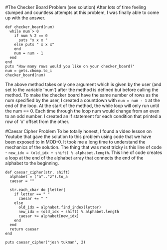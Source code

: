 #The Checker Board Problem (see solution)
After lots of time feeling stumped and countless attempts at this problem, I was finally able to come up with the answer.
```
def checker_board(num)
  while num > 0
    if num % 2 == 0
      puts "x x x "
    else puts " x x x"
    end
    num = num - 1
  end
end
puts "How many rows would you like on your checker_board?"
num = gets.chomp.to_i
checker_board(num)
```
The above method takes only one argument which is given by the user (and set to the variable 'num') after the method is defined but before calling the method. To make the checker board have the same number of rows as the num specified by the user, I created a countdown with  ```num = num - 1``` at the end of the loop. At the start of the method, the while loop will only run until the num == 0.
Each time through the loop num would change from an even to an odd number. I created an if statement for each condition that printed a row of 'x' offset from the other.

#Caesar Cipher Problem
To be totally honest, I found a video lesson on Youtube that gave the solution to this problem using code that we have been exposed to in MOD-0. It took me a long time to understand the mechanics of the solution. The thing that was most tricky is this line of code - ```new_idx = (old_idx + shift) % alphabet.length```. This line of code creates a loop at the end of the alphabet array that connects the end of the alphabet to the beginning. 
```
def caesar_cipher(str, shift)
  alphabet = ("a".."z").to_a
  caesar = ""

  str.each_char do |letter|
    if letter == " "
      caesar += " "
    else
      old_idx = alphabet.find_index(letter)
      new_idx = (old_idx + shift) % alphabet.length
      caesar += alphabet[new_idx]
    end
  end
  return caesar
end

puts caesar_cipher("josh tukman", 2)
```
